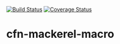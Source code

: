 [![Build Status](https://github.com/shogo82148/cfn-mackerel-macro/workflows/test/badge.svg)](https://github.com/shogo82148/cfn-mackerel-macro/actions)
[![Coverage Status](https://coveralls.io/repos/github/shogo82148/cfn-mackerel-macro/badge.svg?branch=master)](https://coveralls.io/github/shogo82148/cfn-mackerel-macro?branch=main)

# cfn-mackerel-macro
